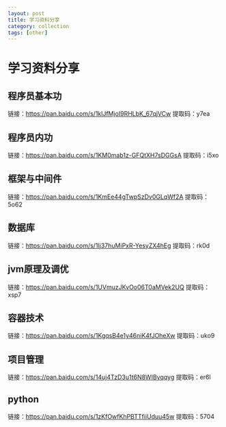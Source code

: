 ```yaml
---
layout: post
title: 学习资料分享
category: collection
tags: [other]
---
```


# 学习资料分享

## 程序员基本功

链接：https://pan.baidu.com/s/1klJfMjoI9RHLbK_67qjVCw 
提取码：y7ea 



## 程序员内功

链接：https://pan.baidu.com/s/1KM0mab1z-GFQtXH7sDGGsA 
提取码：i5xo 



## 框架与中间件

链接：https://pan.baidu.com/s/1KmEe44gTwpSzDv0GLqWf2A 
提取码：5o62 



## 数据库

链接：https://pan.baidu.com/s/1Ij37huMiPxR-YesyZX4hEg 
提取码：rk0d 



## jvm原理及调优

链接：https://pan.baidu.com/s/1UVmuzJKvOo06T0aMVek2UQ 
提取码：xsp7 



## 容器技术

链接：https://pan.baidu.com/s/1KgqsB4e1y46niK4fJOheXw 
提取码：uko9 

## 项目管理

链接：https://pan.baidu.com/s/14uj4TzD3u1t6N8WIByqqyg 
提取码：er6l 

## python

链接：https://pan.baidu.com/s/1zKfOwfKhPBTTfiiUduu45w 
提取码：5704 
